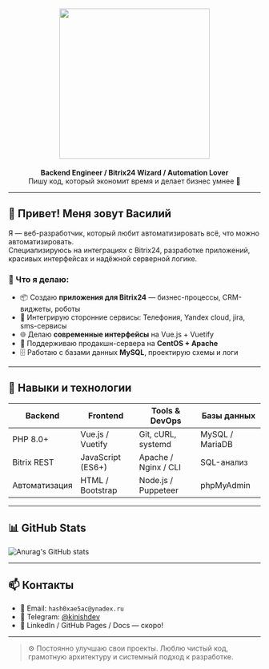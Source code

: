 <h1 align="center">
  <img src="https://pravovest.ru/bitrix/app/kinish.svg" width="300" />
</h1>

<p align="center">
  <b>Backend Engineer / Bitrix24 Wizard / Automation Lover</b><br/>
  Пишу код, который экономит время и делает бизнес умнее 🧠
</p>

---

## 👋 Привет! Меня зовут Василий

Я — веб-разработчик, который любит автоматизировать всё, что можно автоматизировать.  
Специализируюсь на интеграциях с Bitrix24, разработке приложений, красивых интерфейсах и надёжной серверной логике.

### 🚀 Что я делаю:

- 📦 Создаю **приложения для Bitrix24** — бизнес-процессы, CRM-виджеты, роботы
- 🔄 Интегрирую сторонние сервисы: Телефония, Yandex cloud, jira, sms-сервисы
- 🌐 Делаю **современные интерфейсы** на Vue.js + Vuetify
- 🧰 Поддерживаю продакшн-сервера на **CentOS + Apache**
- 🗄 Работаю с базами данных **MySQL**, проектирую схемы и логи

---

## 🧠 Навыки и технологии

| Backend       | Frontend          | Tools & DevOps         | Базы данных     |
| ------------- | ----------------- | ----------------------- | ---------------- |
| PHP 8.0+      | Vue.js / Vuetify  | Git, cURL, systemd      | MySQL / MariaDB  |
| Bitrix REST   | JavaScript (ES6+) | Apache / Nginx / CLI    | SQL-анализ       |
| Автоматизация | HTML / Bootstrap  | Node.js / Puppeteer     | phpMyAdmin       |

---

## 📊 GitHub Stats

![Anurag's GitHub stats](https://github-readme-stats.vercel.app/api?username=kinish&show_icons=true&theme=dark)

---

## 📫 Контакты

- 📧 Email: `hash0xae5ac@ynadex.ru`
- 🧠 Telegram: [@kinishdev](https://t.me/kinishvac)
- 🔗 LinkedIn / GitHub Pages / Docs — скоро!

---

> ⚙️ Постоянно улучшаю свои проекты. Люблю чистый код, грамотную архитектуру и системный подход к разработке.
